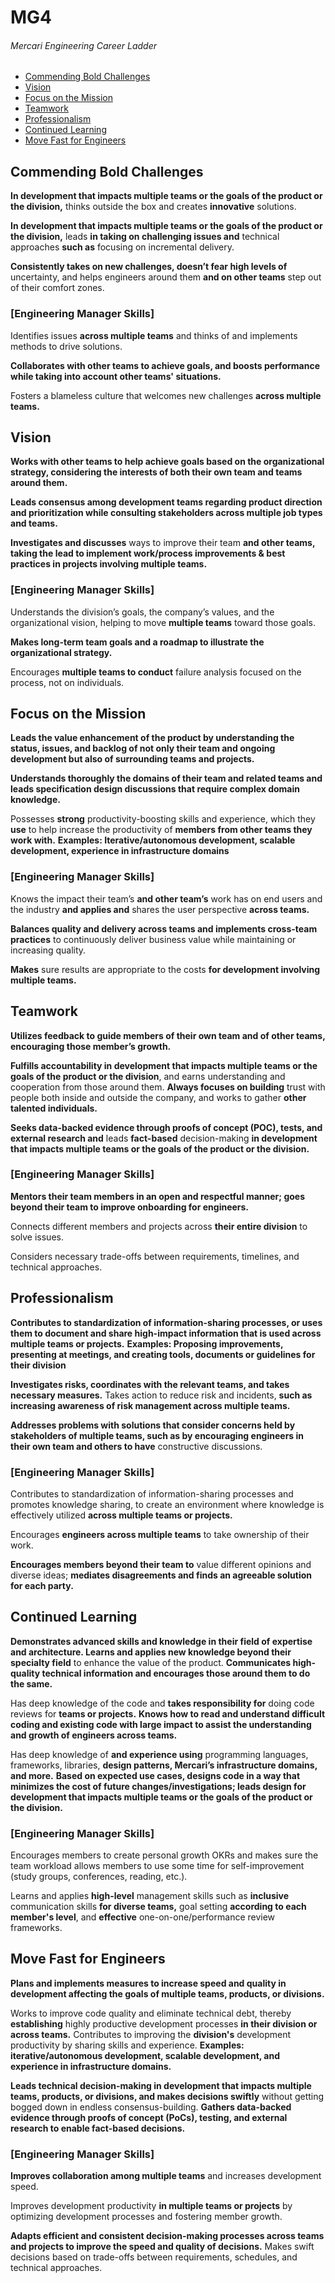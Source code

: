 # MG4
###### Mercari Engineering Career Ladder

 * [Commending Bold Challenges](#commending-bold-challenges)
 * [Vision](#vision)
 * [Focus on the Mission](#focus-on-the-mission)
 * [Teamwork](#teamwork)
 * [Professionalism](#professionalism)
 * [Continued Learning](#continued-learning)
 * [Move Fast for Engineers](#move-fast-for-engineers)

## Commending Bold Challenges
**In development that impacts multiple teams or the goals of the product or the division,** thinks outside the box and creates **innovative** solutions.

**In development that impacts multiple teams or the goals of the product or the division,** leads **in taking on challenging issues and** technical approaches **such as** focusing on incremental delivery.

**Consistently takes on new challenges, doesn’t fear high levels of** uncertainty, and helps engineers around them **and on other teams** step out of their comfort zones.

### [Engineering Manager Skills]

Identifies issues **across multiple teams** and thinks of and implements methods to drive solutions.

**Collaborates with other teams to achieve goals, and boosts performance while taking into account other teams' situations.**

Fosters a blameless culture that welcomes new challenges **across multiple teams.**


## Vision
**Works with other teams to help achieve goals based on the organizational strategy, considering the interests of both their own team and teams around them.**

**Leads consensus among development teams regarding product direction and prioritization while consulting stakeholders across multiple job types and teams.**

**Investigates and discusses** ways to improve their team **and other teams, taking the lead to implement work/process improvements & best practices in projects involving multiple teams.**

### [Engineering Manager Skills]

Understands the division’s goals, the company’s values, and the organizational vision, helping to move **multiple teams** toward those goals.

**Makes long-term team goals and a roadmap to illustrate the organizational strategy.**

Encourages **multiple teams to conduct** failure analysis focused on the process, not on individuals.

## Focus on the Mission
**Leads the value enhancement of the product by understanding the status, issues, and backlog of not only their team and ongoing development but also of surrounding teams and projects.**

**Understands thoroughly the domains of their team and related teams and leads specification design discussions that require complex domain knowledge.**

Possesses **strong** productivity-boosting skills and experience, which they **use** to help increase the productivity of **members from other teams they work with.**
**Examples: Iterative/autonomous development, scalable development, experience in infrastructure domains**

### [Engineering Manager Skills]

Knows the impact their team’s **and other team’s** work has on end users and the industry **and applies and** shares the user perspective **across teams.**

**Balances quality and delivery across teams and implements cross-team practices** to continuously deliver business value while maintaining or increasing quality.

**Makes** sure results are appropriate to the costs **for development involving multiple teams.**


## Teamwork
**Utilizes feedback to guide members of their own team and of other teams, encouraging those member’s growth.**

**Fulfills accountability in development that impacts multiple teams or the goals of the product or the division**, and earns understanding and cooperation from those around them.
**Always focuses on building** trust with people both inside and outside the company, and works to gather **other talented individuals.**

**Seeks data-backed evidence through proofs of concept (POC), tests, and external research and** leads **fact-based** decision-making **in development that impacts multiple teams or the goals of the product or the division.**

### [Engineering Manager Skills]

**Mentors their team members in an open and respectful manner; goes beyond their team to improve onboarding for engineers.**

Connects different members and projects across **their entire division** to solve issues.

Considers necessary trade-offs between requirements, timelines, and technical approaches.

## Professionalism
**Contributes to standardization of information-sharing processes, or uses them to document and share high-impact information that is used across multiple teams or projects.**
**Examples: Proposing improvements, presenting at meetings, and creating tools, documents or guidelines for their division**

**Investigates risks, coordinates with the relevant teams, and takes necessary measures.** Takes action to reduce risk and incidents, **such as increasing awareness of risk management across multiple teams.**

**Addresses problems with solutions that consider concerns held by stakeholders of multiple teams, such as by encouraging engineers in their own team and others to have** constructive discussions.

### [Engineering Manager Skills]

Contributes to standardization of information-sharing processes and promotes knowledge sharing, to create an environment where knowledge is effectively utilized **across multiple teams or projects.**

Encourages **engineers across multiple teams** to take ownership of their work.

**Encourages members beyond their team to** value different opinions and diverse ideas; **mediates disagreements and finds an agreeable solution for each party.**


## Continued Learning
**Demonstrates advanced skills and knowledge in their field of expertise and architecture. Learns and applies new knowledge beyond their specialty field** to enhance the value of the product. **Communicates high-quality technical information and encourages those around them to do the same.**

Has deep knowledge of the code and **takes responsibility for** doing code reviews for **teams or projects.**
**Knows how to read and understand difficult coding and existing code with large impact to assist the understanding and growth of engineers across teams.**

Has deep knowledge of **and experience using** programming languages, frameworks, libraries, **design patterns, Mercari’s infrastructure domains, and more.**
**Based on expected use cases, designs code in a way that minimizes the cost of future changes/investigations; leads design for development that impacts multiple teams or the goals of the product or the division.**

### [Engineering Manager Skills]

Encourages members to create personal growth OKRs and makes sure the team workload allows members to use some time for self-improvement (study groups, conferences, reading, etc.).

Learns and applies **high-level** management skills such as **inclusive** communication skills **for diverse teams,** goal setting **according to each member's level**, and **effective** one-on-one/performance review frameworks.


## Move Fast for Engineers
**Plans and implements measures to increase speed and quality in development affecting the goals of multiple teams, products, or divisions.**

Works to improve code quality and eliminate technical debt, thereby **establishing** highly productive development processes **in their division or across teams.** Contributes to improving the **division's** development productivity by sharing skills and experience. 
**Examples: iterative/autonomous development, scalable development, and experience in infrastructure domains.**

**Leads technical decision-making in development that impacts multiple teams, products, or divisions, and makes decisions swiftly** without getting bogged down in endless consensus-building. **Gathers data-backed evidence through proofs of concept (PoCs), testing, and external research to enable fact-based decisions.**

### [Engineering Manager Skills]

**Improves collaboration among multiple teams** and increases development speed.

Improves development productivity **in multiple teams or projects** by optimizing development processes and fostering member growth. 

**Adapts efficient and consistent decision-making processes across teams and projects to improve the speed and quality of decisions.**
Makes swift decisions based on trade-offs between requirements, schedules, and technical approaches.
